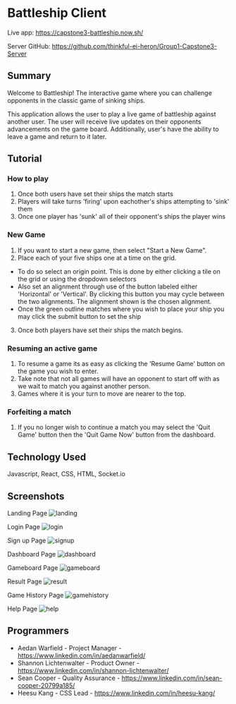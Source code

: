 # Battleship Client

Live app: https://capstone3-battleship.now.sh/

Server GitHub: https://github.com/thinkful-ei-heron/Group1-Capstone3-Server

## Summary

Welcome to Battleship! The interactive game where you can challenge opponents in the classic game of sinking ships. 

This application allows the user to play a live game of battleship against another user. The user will receive live updates on their opponents advancements on the game board. Additionally, user's have the ability to leave a game and return to it later.

## Tutorial

### How to play
1. Once both users have set their ships the match starts
2. Players will take turns 'firing' upon eachother's ships attempting to 'sink' them
3. Once one player has 'sunk' all of their opponent's ships the player wins
### New Game
1. If you want to start a new game, then select "Start a New Game".
2. Place each of your five ships one at a time on the grid.
- To do so select an origin point. This is done by either clicking a tile on the grid or using the dropdown selectors
- Also set an alignment through use of the button labeled either 'Horizontal' or 'Vertical'. By clicking this button you may cycle between the two alignments. The alignment shown is the chosen alignment.
- Once the green outline matches where you wish to place your ship you may click the submit button to set the ship
3. Once both players have set their ships the match begins.
### Resuming an active game
1. To resume a game its as easy as clicking the 'Resume Game' button on the game you wish to enter.
2. Take note that not all games will have an opponent to start off with as we wait to match you against another person.
3. Games where it is your turn to move are nearer to the top.
### Forfeiting a match
1. If you no longer wish to continue a match you may select the 'Quit Game' button then the 'Quit Game Now' button from the dashboard.

## Technology Used

Javascript, React, CSS, HTML, Socket.io

## Screenshots

Landing Page
![landing](./Screenshot/landingpage.png)

Login Page
![login](./Screenshot/login.png)

Sign up Page
![signup](./Screenshot/signup.png)

Dashboard Page
![dashboard](./Screenshot/dashboard.png)

Gameboard Page
![gameboard](./Screenshot/gameboard.png)

Result Page
![result](./Screenshot/result.png)

Game History Page
![gamehistory](./Screenshot/gamehistory.png)

Help Page
![help](./Screenshot/helppage.png)

## Programmers

- Aedan Warfield - Project Manager - https://www.linkedin.com/in/aedanwarfield/
- Shannon Lichtenwalter - Product Owner - https://www.linkedin.com/in/shannon-lichtenwalter/
- Sean Cooper - Quality Assurance - https://www.linkedin.com/in/sean-cooper-20799a185/
- Heesu Kang - CSS Lead - https://www.linkedin.com/in/heesu-kang/

